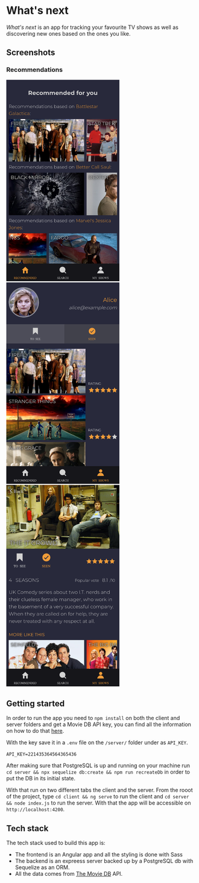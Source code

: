 # What's next

*What's next* is an app for tracking your favourite TV shows as well as discovering new ones based on the ones you like.

## Screenshots

### Recommendations

<div>
  <img src="./assets/recommended.png" alt="Recommended" width="300"> &nbsp;&nbsp;
  <img src="./assets/my_shows.png" alt="My Shows" width="300"> &nbsp;&nbsp;
  <img src="./assets/details.png" alt="Details" width="300">
</div>

## Getting started

In order to run the app you need to `npm install` on both the client and server folders and get a Movie DB API key, you can find all the information on how to do that [here](https://www.themoviedb.org/documentation/api).

With the key save it in a `.env` file on the `/server/` folder under as `API_KEY`.

```
API_KEY=221435364564365436
```

After making sure that PostgreSQL is up and running on your machine run `cd server && npx sequelize db:create && npm run recreateDb` in order to put the DB in its initial state.

With that run on two different tabs the client and the server.
From the rooot of the project, type `cd client && ng serve` to run the client and `cd server && node index.js` to run the server. With that the app will be accessible on `http://localhost:4200`.


## Tech stack

The tech stack used to build this app is:
* The frontend is an Angular app and all the styling is done with Sass
* The backend is an expreess server backed up by a PostgreSQL db with Sequelize as an ORM.
* All the data comes from [The Movie DB](https://www.themoviedb.org) API.

